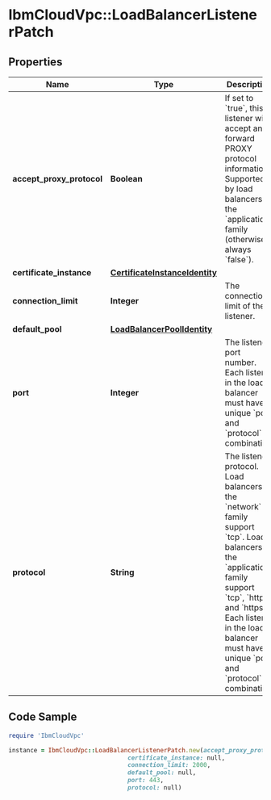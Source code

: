 # IbmCloudVpc::LoadBalancerListenerPatch

## Properties

Name | Type | Description | Notes
------------ | ------------- | ------------- | -------------
**accept_proxy_protocol** | **Boolean** | If set to &#x60;true&#x60;, this listener will accept and forward PROXY protocol information. Supported by load balancers in the &#x60;application&#x60; family (otherwise always &#x60;false&#x60;). | [optional] 
**certificate_instance** | [**CertificateInstanceIdentity**](CertificateInstanceIdentity.md) |  | [optional] 
**connection_limit** | **Integer** | The connection limit of the listener. | [optional] [default to 15000]
**default_pool** | [**LoadBalancerPoolIdentity**](LoadBalancerPoolIdentity.md) |  | [optional] 
**port** | **Integer** | The listener port number. Each listener in the load balancer must have a unique &#x60;port&#x60; and &#x60;protocol&#x60; combination. | [optional] 
**protocol** | **String** | The listener protocol. Load balancers in the &#x60;network&#x60; family support &#x60;tcp&#x60;. Load balancers in the &#x60;application&#x60; family support &#x60;tcp&#x60;, &#x60;http&#x60;, and &#x60;https&#x60;. Each listener in the load balancer must have a unique &#x60;port&#x60; and &#x60;protocol&#x60; combination. | [optional] 

## Code Sample

```ruby
require 'IbmCloudVpc'

instance = IbmCloudVpc::LoadBalancerListenerPatch.new(accept_proxy_protocol: true,
                                 certificate_instance: null,
                                 connection_limit: 2000,
                                 default_pool: null,
                                 port: 443,
                                 protocol: null)
```


